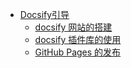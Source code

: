 * [Docsify引导](/md/docsify引导/README.md)
  * [docsify 网站的搭建](/md/docsify引导/1.docsify网页的搭建.md)
  * [docsify 插件库的使用](/md/docsify引导/2.docsify插件库的使用.md)
  * [GitHub Pages 的发布](/md/docsify引导/3.GitHubPages的发布.md)
